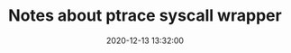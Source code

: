 ---
title: Notes about ptrace syscall wrapper
date: 2020-12-13 13:32:00
categories: articles
comments: true
en: true
link: https://raw.githubusercontent.com/K0deless/k0deless.github.io/master/pdfs/documents/ptrace_notes.pdf
description: Ptrace function
keywords: "ELF, ptrace, linux"
authors: Fare9
---